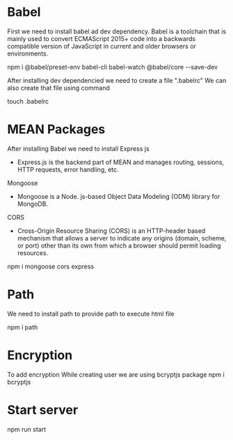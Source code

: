 # Babel

First we need to install babel ad dev dependency.
Babel is a toolchain that is mainly used to convert ECMAScript 2015+ code into a backwards compatible version of JavaScript in current and older browsers or environments.

npm i @babel/preset-env babel-cli babel-watch @babel/core --save-dev

After installing dev dependencied we need to create a file ".babelrc"
We can also create that file using command

touch .babelrc

# MEAN Packages

After installing Babel we need to install
Express js

- Express.js is the backend part of MEAN and manages routing, sessions, HTTP requests, error handling, etc.

Mongoose

- Mongoose is a Node. js-based Object Data Modeling (ODM) library for MongoDB.

CORS

- Cross-Origin Resource Sharing (CORS) is an HTTP-header based mechanism that allows a server to indicate any origins (domain, scheme, or port) other than its own from which a browser should permit loading resources.

npm i mongoose cors express

# Path

We need to install path to provide path to execute html file

npm i path

# Encryption

To add encryption
While creating user we are using bcryptjs package
npm i bcryptjs

# Start server

npm run start
